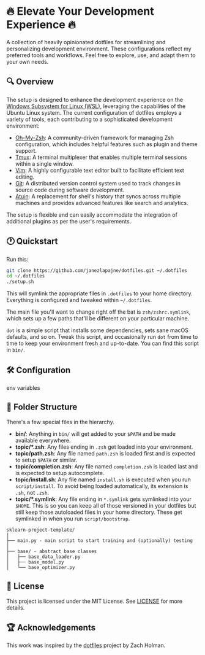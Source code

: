 # 🔥 Elevate Your Development Experience 🔥

A collection of heavily opinionated dotfiles for streamlining and personalizing development environment. These configurations reflect my preferred tools and workflows. Feel free to explore, use, and adapt them to your own needs.


## 🔍 Overview

The setup is designed to enhance the development experience on the [Windows Subsystem for Linux (WSL)](https://docs.microsoft.com/en-us/windows/wsl/), leveraging the capabilities of the Ubuntu Linux system. The current configuration of dotfiles employs a variety of tools, each contributing to a sophisticated development environment:

- [Oh-My-Zsh](https://ohmyz.sh/): A community-driven framework for managing Zsh configuration, which includes helpful features such as plugin and theme support.
- [Tmux](https://github.com/tmux/tmux): A terminal multiplexer that enables multiple terminal sessions within a single window.
- [Vim](https://www.vim.org/): A highly configurable text editor built to facilitate efficient text editing.
- [Git](https://git-scm.com/): A distributed version control system used to track changes in source code during software development.
- [Atuin](https://github.com/atuin/atuin): A replacement for shell's history that syncs across multiple machines and provides advanced features like search and analytics.

The setup is flexible and can easily accommodate the integration of additional plugins as per the user's requirements.

## 🕐 Quickstart

Run this:

``` bash
git clone https://github.com/janezlapajne/dotfiles.git ~/.dotfiles
cd ~/.dotfiles
./setup.sh
```

This will symlink the appropriate files in `.dotfiles` to your home directory.
Everything is configured and tweaked within `~/.dotfiles`.

The main file you'll want to change right off the bat is `zsh/zshrc.symlink`,
which sets up a few paths that'll be different on your particular machine.

`dot` is a simple script that installs some dependencies, sets sane macOS
defaults, and so on. Tweak this script, and occasionally run `dot` from
time to time to keep your environment fresh and up-to-date. You can find
this script in `bin/`.

## 🛠 Configuration

env variables

## 📖 Folder Structure

There's a few special files in the hierarchy.

- **bin/**: Anything in `bin/` will get added to your `$PATH` and be made
  available everywhere.
- **topic/\*.zsh**: Any files ending in `.zsh` get loaded into your
  environment.
- **topic/path.zsh**: Any file named `path.zsh` is loaded first and is
  expected to setup `$PATH` or similar.
- **topic/completion.zsh**: Any file named `completion.zsh` is loaded
  last and is expected to setup autocomplete.
- **topic/install.sh**: Any file named `install.sh` is executed when you run `script/install`. To avoid being loaded automatically, its extension is `.sh`, not `.zsh`.
- **topic/\*.symlink**: Any file ending in `*.symlink` gets symlinked into
  your `$HOME`. This is so you can keep all of those versioned in your dotfiles
  but still keep those autoloaded files in your home directory. These get
  symlinked in when you run `script/bootstrap`.

```
sklearn-project-template/
│
├── main.py - main script to start training and (optionally) testing
│
├── base/ - abstract base classes
│   ├── base_data_loader.py
│   ├── base_model.py
│   └── base_optimizer.py
```

## 🤝 License
This project is licensed under the MIT License. See [LICENSE](https://github.com/janezlapajne/dotfiles/blob/main/LICENCE.md) for more details.

## 🏆 Acknowledgements
This work was inspired by the [dotfiles](https://github.com/holman/dotfiles) project by Zach Holman.

